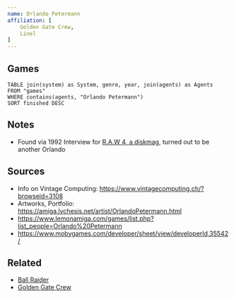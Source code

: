 ```yaml
---
name: Orlando Petermann
affiliation: [
	Golden Gate Crew,
	Linel
]
---
```


## Games
```dataview
TABLE join(system) as System, genre, year, join(agents) as Agents
FROM "games"
WHERE contains(agents, "Orlando Petermann")
SORT finished DESC
```

## Notes
- Found via 1992 Interview for [R.A.W 4, a diskmag](https://demozoo.org/productions/60488/), turned out to be another Orlando

## Sources
- Info on Vintage Computing: https://www.vintagecomputing.ch/?browseid=3108
- Artworks, Portfolio: https://amiga.lychesis.net/artist/OrlandoPetermann.html
- https://www.lemonamiga.com/games/list.php?list_people=Orlando%20Petermann
- https://www.mobygames.com/developer/sheet/view/developerId,35542/

## Related
- [Ball Raider](games/Ball%20Raider.md)
- [Golden Gate Crew](actants/Golden%20Gate%20Crew.md)

